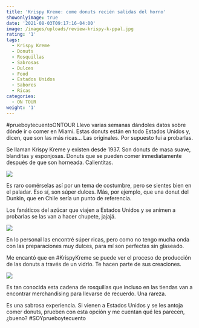 ```yaml
---
title: 'Krispy Kreme: come donuts recién salidas del horno'
showonlyimage: true
date: '2021-08-03T09:17:16-04:00'
image: /images/uploads/review-krispy-k-ppal.jpg
rating: '1'
tags:
  - Krispy Kreme
  - Donuts
  - Rosquillas
  - Sabrosas
  - Dulces
  - Food
  - Estados Unidos
  - Sabores
  - Ricas
categories:
  - ON TOUR
weight: '1'
---
```

\#prueboytecuentoONTOUR Llevo varias semanas dándoles datos sobre dónde ir o comer en Miami. Estas donuts están en todo Estados Unidos y, dicen, que son las más ricas… Las originales. Por supuesto fui a probarlas.

<!--more-->

Se llaman Krispy Kreme y existen desde 1937.  Son donuts de masa suave, blanditas y esponjosas. Donuts que se pueden comer inmediatamente después de que son horneada. Calientitas.

![](/images/uploads/review-krispy-k-ppal.jpg)

Es raro comérselas así por un tema de costumbre, pero se sientes bien en el paladar. Eso sí, son súper dulces. Más, por ejemplo, que una donut del Dunkin, que en Chile sería un punto de referencia. 

Los fanáticos del azúcar que viajen a Estados Unidos y se animen a probarlas se las van a hacer chupete, jajajá.

![](/images/uploads/review-krispy-k-logo.jpg)

En lo personal las encontré súper ricas, pero como no tengo mucha onda con las preparaciones muy dulces, para mí son perfectas sin glaseado. 

Me encantó que en #KrispyKreme se puede ver el proceso de producción de las donuts a través de un vidrio. Te hacen parte de sus creaciones.

![](/images/uploads/review-krispy-k-proceso.jpg)

Es tan conocida esta cadena de rosquillas que incluso en las tiendas van a encontrar  merchandising para llevarse de recuerdo. Una rareza.

Es una sabrosa experiencia. Si vienen a Estados Unidos y se les antoja comer donuts, prueben con esta opción y me cuentan qué les parecen, ¿bueno? #SOYprueboytecuento

